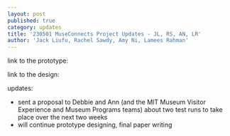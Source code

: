 ```yaml
---
layout: post
published: true
category: updates
title: '230501 MuseConnects Project Updates - JL, RS, AN, LR'
author: 'Jack Liufu, Rachel Sawdy, Amy Ni, Lamees Rahman'
---
```

link to the prototype:

link to the design:

updates:
- sent a proposal to Debbie and Ann (and the MIT Museum Visitor Experience and Museum Programs teams) about two test runs to take place over the next two weeks
- will continue prototype designing, final paper writing